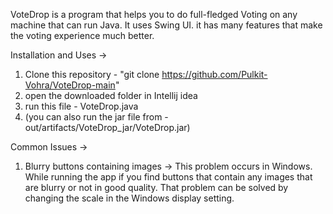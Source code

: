 VoteDrop is a program that helps you to do full-fledged Voting on any machine that can run Java. It uses Swing UI. it has many features that make the voting experience much better. 


Installation and Uses ->
1. Clone this repository - "git clone https://github.com/Pulkit-Vohra/VoteDrop-main"
2. open the downloaded folder in Intellij idea
3. run this file - VoteDrop.java
4. (you can also run the jar file from - out/artifacts/VoteDrop_jar/VoteDrop.jar)



Common Issues ->
1. Blurry buttons containing images -> This problem occurs in Windows. While running the app if you find buttons that contain any images that are blurry or not in good quality. That problem can be solved by changing the scale in the Windows display setting.
